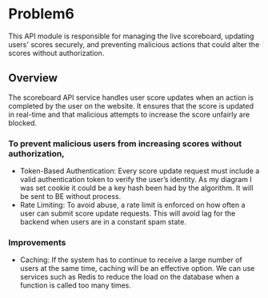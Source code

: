 # Problem6

This API module is responsible for managing the live scoreboard, updating users' scores securely, and preventing malicious actions that could alter the scores without authorization.

## Overview

The scoreboard API service handles user score updates when an action is completed by the user on the website. It ensures that the score is updated in real-time and that malicious attempts to increase the score unfairly are blocked.

### To prevent malicious users from increasing scores without authorization,
- Token-Based Authentication: 
    Every score update request must include a valid authentication token to verify the user’s identity.
    As my diagram I was set cookie it could be a key hash been had by the algorithm.
    It will be sent to BE without process.
- Rate Limiting: 
    To avoid abuse, a rate limit is enforced on how often a user can submit score update requests.
    This will avoid lag for the backend when users are in a constant spam state.
    
### Improvements
- Caching: 
    If the system has to continue to receive a large number of users at the same time, caching will be an effective option.
    We can use services such as Redis to reduce the load on the database when a function is called too many times.